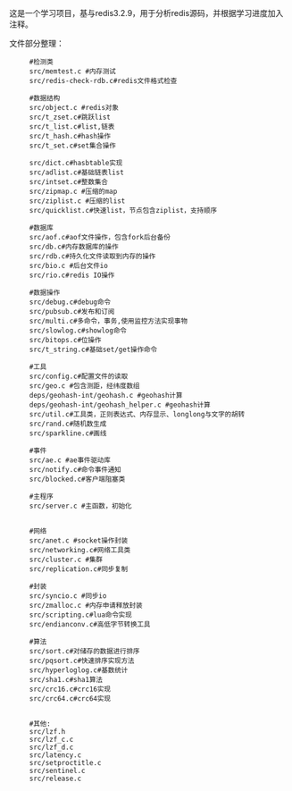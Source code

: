这是一个学习项目，基与redis3.2.9，用于分析redis源码，并根据学习进度加入注释。

文件部分整理：

         #检测类
         src/memtest.c #内存测试
         src/redis-check-rdb.c#redis文件格式检查
 
         #数据结构
         src/object.c #redis对象
         src/t_zset.c#跳跃list
         src/t_list.c#list,链表
         src/t_hash.c#hash操作
         src/t_set.c#set集合操作
 
         src/dict.c#hasbtable实现
         src/adlist.c#基础链表list
         src/intset.c#整数集合
         src/zipmap.c #压缩的map
         src/ziplist.c #压缩的list
         src/quicklist.c#快速list，节点包含ziplist，支持顺序
 
         #数据库
         src/aof.c#aof文件操作，包含fork后台备份
         src/db.c#内存数据库的操作
         src/rdb.c#持久化文件读取到内存的操作
         src/bio.c #后台文件io
         src/rio.c#redis IO操作
 
         #数据操作
         src/debug.c#debug命令
         src/pubsub.c#发布和订阅
         src/multi.c#多命令，事务,使用监控方法实现事物
         src/slowlog.c#showlog命令
         src/bitops.c#位操作
         src/t_string.c#基础set/get操作命令 
 
         #工具
         src/config.c#配置文件的读取
         src/geo.c #包含测距，经纬度数组
         deps/geohash-int/geohash.c #geohash计算
         deps/geohash-int/geohash_helper.c #geohash计算
         src/util.c#工具类，正则表达式、内存显示、longlong与文字的胡转
         src/rand.c#随机数生成
         src/sparkline.c#画线
 
         #事件
         src/ae.c #ae事件驱动库
         src/notify.c#命令事件通知
         src/blocked.c#客户端阻塞类
 
         #主程序
         src/server.c #主函数，初始化
 
 
         #网络
         src/anet.c #socket操作封装
         src/networking.c#网络工具类
         src/cluster.c #集群
         src/replication.c#同步复制
 
         #封装
         src/syncio.c #同步io
         src/zmalloc.c #内存申请释放封装
         src/scripting.c#lua命令实现
         src/endianconv.c#高低字节转换工具
 
         #算法
         src/sort.c#对储存的数据进行排序
         src/pqsort.c#快速排序实现方法
         src/hyperloglog.c#基数统计
         src/sha1.c#sha1算法
         src/crc16.c#crc16实现
         src/crc64.c#crc64实现
 
 
         #其他:
         src/lzf.h
         src/lzf_c.c
         src/lzf_d.c
         src/latency.c
         src/setproctitle.c
         src/sentinel.c
         src/release.c

